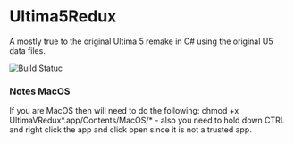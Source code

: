 # Ultima5Redux
A mostly true to the original Ultima 5 remake in C# using the original U5 data files. 

![Build Statuc](https://github.com/bradhannah/Ultima5Redux/actions/workflows/dotnet.yml/badge.svg)

### Notes MacOS
If you are MacOS then will need to do the following: chmod +x UltimaVRedux*.app/Contents/MacOS/* - also you need to hold down CTRL and right click the app and click open since it is not a trusted app.

